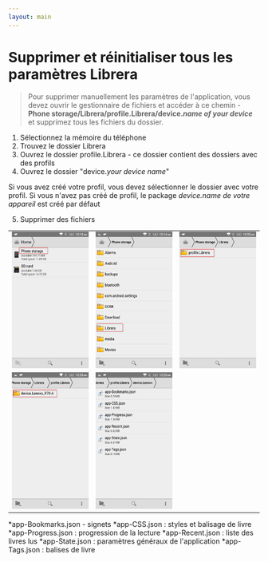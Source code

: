 ```yaml
---
layout: main
---
```


# Supprimer et réinitialiser tous les paramètres Librera

> Pour supprimer manuellement les paramètres de l'application, vous devez ouvrir le gestionnaire de fichiers et accéder à ce chemin -
> **Phone storage/Librera/profile.Librera/device._name of your device_** et supprimez tous les fichiers du dossier.

1. Sélectionnez la mémoire du téléphone
2. Trouvez le dossier Librera
3. Ouvrez le dossier profile.Librera - ce dossier contient des dossiers avec des profils
4. Ouvrez le dossier &quot;device._your device name_&quot;

Si vous avez créé votre profil, vous devez sélectionner le dossier avec votre profil.
Si vous n'avez pas créé de profil, le package _device.name de votre appareil_ est créé par défaut

5. Supprimer des fichiers

||||
|-|-|-|
|![](1.png)|![](2.png)|![](3.png)|
|![](4.png)|![](5.png)||


*app-Bookmarks.json - signets
*app-CSS.json : styles et balisage de livre
*app-Progress.json : progression de la lecture
*app-Recent.json : liste des livres lus
*app-State.json : paramètres généraux de l'application
*app-Tags.json : balises de livre

